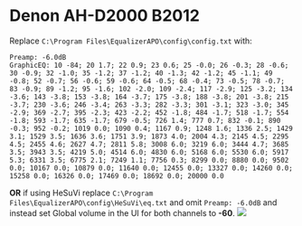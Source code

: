 # Denon AH-D2000 B2012
Replace `C:\Program Files\EqualizerAPO\config\config.txt` with:
```
Preamp: -6.0dB
GraphicEQ: 10 -84; 20 1.7; 22 0.9; 23 0.6; 25 -0.0; 26 -0.3; 28 -0.6; 30 -0.9; 32 -1.0; 35 -1.2; 37 -1.2; 40 -1.3; 42 -1.2; 45 -1.1; 49 -0.8; 52 -0.7; 56 -0.6; 59 -0.6; 64 -0.5; 68 -0.4; 73 -0.5; 78 -0.7; 83 -0.9; 89 -1.2; 95 -1.6; 102 -2.0; 109 -2.4; 117 -2.9; 125 -3.2; 134 -3.6; 143 -3.8; 153 -3.8; 164 -3.7; 175 -3.8; 188 -3.8; 201 -3.8; 215 -3.7; 230 -3.6; 246 -3.4; 263 -3.3; 282 -3.3; 301 -3.1; 323 -3.0; 345 -2.9; 369 -2.7; 395 -2.3; 423 -2.2; 452 -1.8; 484 -1.7; 518 -1.7; 554 -1.8; 593 -1.7; 635 -1.7; 679 -0.5; 726 1.4; 777 0.7; 832 -0.1; 890 -0.3; 952 -0.2; 1019 0.0; 1090 0.4; 1167 0.9; 1248 1.6; 1336 2.5; 1429 3.1; 1529 3.5; 1636 3.6; 1751 3.9; 1873 4.0; 2004 4.3; 2145 4.5; 2295 4.5; 2455 4.6; 2627 4.7; 2811 5.8; 3008 6.0; 3219 6.0; 3444 4.7; 3685 3.5; 3943 3.5; 4219 5.0; 4514 6.0; 4830 6.0; 5168 6.0; 5530 6.0; 5917 5.3; 6331 3.5; 6775 2.1; 7249 1.1; 7756 0.3; 8299 0.0; 8880 0.0; 9502 0.0; 10167 0.0; 10879 0.0; 11640 0.0; 12455 0.0; 13327 0.0; 14260 0.0; 15258 0.0; 16326 0.0; 17469 0.0; 18692 0.0; 20000 0.0
```
**OR** if using HeSuVi replace `C:\Program Files\EqualizerAPO\config\HeSuVi\eq.txt` and omit `Preamp: -6.0dB` and instead set Global volume in the UI for both channels to **-60**.
![](https://raw.githubusercontent.com/jaakkopasanen/AutoEq/master/results/Headphone.com/innerfidelity/onear/Denon%20AH-D2000%20B2012/Denon%20AH-D2000%20B2012.png)